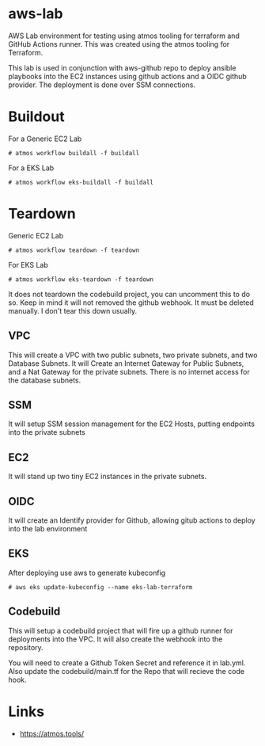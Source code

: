 # aws-lab
AWS Lab environment for testing using atmos tooling for terraform and GitHub Actions runner.
This was created using the atmos tooling for Terraform.

This lab is used in conjunction with aws-github repo to deploy ansible playbooks into the
EC2 instances using github actions and a OIDC github provider. The deployment is done over
SSM connections.

# Buildout
   For a Generic EC2 Lab

   ``` # atmos workflow buildall -f buildall ```
   
   For a EKS Lab
   
   ``` # atmos workflow eks-buildall -f buildall ```


# Teardown

   Generic EC2 Lab

   ``` # atmos workflow teardown -f teardown ```
   
   For EKS Lab

   ``` # atmos workflow eks-teardown -f teardown ```

It does not teardown the codebuild project, you can uncomment this to do so. Keep in mind it will not
removed the github webhook. It must be deleted manually. I don't tear this down usually.

## VPC
This will create a VPC with two public subnets, two private subnets, and two Database Subnets. It will
Create an Internet Gateway for Public Subnets, and a Nat Gateway for the private subnets. There is no
internet access for the database subnets.

## SSM
It will setup SSM session management for the EC2 Hosts, putting endpoints into the private
subnets

## EC2
It will stand up two tiny EC2 instances in the private subnets.

## OIDC
It will create an Identify provider for Github, allowing gitub actions to deploy into the lab
environment

## EKS
After deploying use aws to generate kubeconfig

``` # aws eks update-kubeconfig --name eks-lab-terraform ```

## Codebuild
This will setup a codebuild project that will fire up a github runner for deployments into the VPC.
It will also create the webhook into the repository. 

You will need to create a Github Token Secret and reference it in lab.yml. Also update
the codebuild/main.tf for the Repo that will recieve the code hook.


# Links
* https://atmos.tools/

